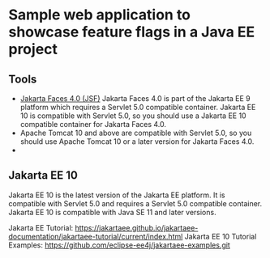 # Sample web application to showcase feature flags in a Java EE project

## Tools

- [Jakarta Faces 4.0 (JSF)](https://jakarta.ee/specifications/faces/)
Jakarta Faces 4.0 is part of the Jakarta EE 9 platform which requires a Servlet 5.0 compatible container. 
Jakarta EE 10 is compatible with Servlet 5.0, so you should use a Jakarta EE 10 compatible container for Jakarta Faces 4.0.
- Apache Tomcat 10 and above are compatible with Servlet 5.0, so you should use Apache Tomcat 10 or a later version for Jakarta Faces 4.0.
- 
## Jakarta EE 10

Jakarta EE 10 is the latest version of the Jakarta EE platform.
It is compatible with Servlet 5.0 and requires a Servlet 5.0 compatible container.
Jakarta EE 10 is compatible with Java SE 11 and later versions.

Jakarta EE Tutorial:
https://jakartaee.github.io/jakartaee-documentation/jakartaee-tutorial/current/index.html
Jakarta EE 10 Tutorial Examples:
https://github.com/eclipse-ee4j/jakartaee-examples.git